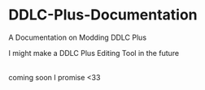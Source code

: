 # DDLC-Plus-Documentation
A Documentation on Modding DDLC Plus

I might make a DDLC Plus Editing Tool in the future<br><br>

coming soon I promise <33
